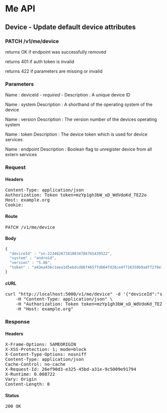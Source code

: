 # Me API

## Device - Update default device attributes

### PATCH /v1/me/device

returns OK if endpoint was successfully removed

returns 401 if auth token is invalid

returns 422 if parameters are missing or invalid

### Parameters

Name : deviceId *- required -*
Description : A unique device ID

Name : system
Description : A shorthand of the operating system of the device

Name : version
Description : The version number of the devices operating system

Name : token
Description : The device token which is used for device services

Name : endpoint
Description : Boolean flag to unregister device from all extern services

### Request

#### Headers

<pre>Content-Type: application/json
Authorization: Token token=mzYp1gh3bW_xD_WdVdoKd_TEZ2o
Host: example.org
Cookie: </pre>

#### Route

<pre>PATCH /v1/me/device</pre>

#### Body
```javascript
{
  "deviceId" : "sn-223462873410834786765439522",
  "system" : "android",
  "version" : "5.0b",
  "token" : "a43ea436c1eea1d5ebdcd86f46577d664fd28ce4f716350b9adff279e1bbc2ee"
}
```


#### cURL

<pre class="request">curl &quot;http://localhost:5000/v1/me/device&quot; -d &#39;{&quot;deviceId&quot;:&quot;sn-223462873410834786765439522&quot;,&quot;system&quot;:&quot;android&quot;,&quot;version&quot;:&quot;5.0b&quot;,&quot;token&quot;:&quot;a43ea436c1eea1d5ebdcd86f46577d664fd28ce4f716350b9adff279e1bbc2ee&quot;}&#39; -X PATCH \
	-H &quot;Content-Type: application/json&quot; \
	-H &quot;Authorization: Token token=mzYp1gh3bW_xD_WdVdoKd_TEZ2o&quot; \
	-H &quot;Host: example.org&quot;</pre>

### Response

#### Headers

<pre>X-Frame-Options: SAMEORIGIN
X-XSS-Protection: 1; mode=block
X-Content-Type-Options: nosniff
Content-Type: application/json
Cache-Control: no-cache
X-Request-Id: 26ef90d3-e325-45bd-a31e-9c5009e91794
X-Runtime: 0.008722
Vary: Origin
Content-Length: 0</pre>

#### Status

<pre>200 OK</pre>

